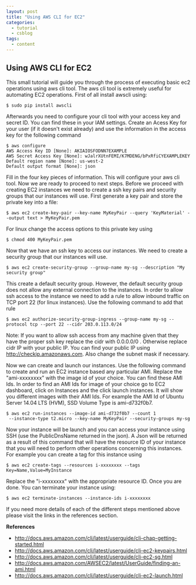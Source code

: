 ```yaml
---
layout: post
title: "Using AWS CLI for EC2"
categories:
  - tutorial
  - csblog
tags:
  - content
---
```


## Using AWS CLI for EC2
This small tutorial will guide you through the process of executing basic ec2 operations using aws cli tool. The aws cli tool is extremely useful for automating EC2 operations.
First of all install awscli using:

    $ sudo pip install awscli

Afterwards you need to configure your cli tool with your access key and secret ID. You can find these in your IAM settings. Create an Acess Key for your user (if it doesn't exist already) and use the information in the access key for the following command

    $ aws configure
    AWS Access Key ID [None]: AKIAIOSFODNN7EXAMPLE
    AWS Secret Access Key [None]: wJalrXUtnFEMI/K7MDENG/bPxRfiCYEXAMPLEKEY
    Default region name [None]: us-west-2
    Default output format [None]: json

Fill in  the four key pieces of information. This will configure your aws cli tool. Now we are ready to proceed to next steps. Before we proceed with creating EC2 instances we need to create a ssh key pairs and security groups that our instances will use.
First generate a key pair and store the private key into a file:

    $ aws ec2 create-key-pair --key-name MyKeyPair --query 'KeyMaterial' --output text > MyKeyPair.pem

For linux change the access options to this private key using

    $ chmod 400 MyKeyPair.pem

Now that we have an ssh key to access our instances. We need to create a security group that our instances will use.

    $ aws ec2 create-security-group --group-name my-sg --description "My security group"

This create a default security group. However, the default security group does not allow any external connection to the instances. In order to allow ssh access to the instance we need to add a rule to allow inbound traffic on TCP port 22 (for linux instances). Use the following command to add that rule

    $ aws ec2 authorize-security-group-ingress --group-name my-sg --protocol tcp --port 22 --cidr 203.0.113.0/24

Note: If you want to allow ssh access from any machine given that they have the proper ssh key replace the cidr with 0.0.0.0/0 . Otherwise replace cidr IP with your public IP. You can find your public IP using http://checkip.amazonaws.com. Also change the subnet mask if necessary.

Now we can create and launch our instances. Use the following command to create and run an EC2 instance based any particular AMI. Replace the "ami-xxxxxxxx" with the image id of your choice. You can find these AMI Ids. In order to find an AMI Ids for image of your choice go to EC2 dashboard, click on Instances and the click launch instances. It will show you different images with their AMI Ids. For example the AMI Id of Ubuntu Server 14.04 LTS (HVM), SSD Volume Type is ami-d732f0b7.

    $ aws ec2 run-instances --image-id ami-d732f0b7 --count 1
     --instance-type t2.micro --key-name MyKeyPair --security-groups my-sg

Now your instance will be launch and you can access your instance using SSH (use the PublicDnsName returned in the json). A Json will be returned as a result of this command that will have the resource ID of your instance that you will need to perform other operations concerning this instances. For example you can create a tag for this instance using

    $ aws ec2 create-tags --resources i-xxxxxxxx --tags Key=Name,Value=MyInstance

Replace the "i-xxxxxxxx" with the appropriate resource ID.
Once you are done. You can terminate your instance using:

    $ aws ec2 terminate-instances --instance-ids i-xxxxxxxx

If you need more details of each of the different steps mentioned above please visit the links in the references section.

**References**
- http://docs.aws.amazon.com/cli/latest/userguide/cli-chap-getting-started.html
- http://docs.aws.amazon.com/cli/latest/userguide/cli-ec2-keypairs.html
- http://docs.aws.amazon.com/cli/latest/userguide/cli-ec2-sg.html
- http://docs.aws.amazon.com/AWSEC2/latest/UserGuide/finding-an-ami.html
- http://docs.aws.amazon.com/cli/latest/userguide/cli-ec2-launch.html
